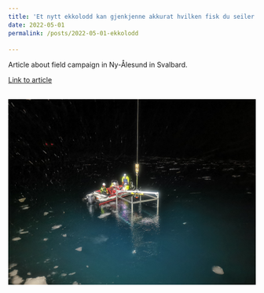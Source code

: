 ```yaml
---
title: 'Et nytt ekkolodd kan gjenkjenne akkurat hvilken fisk du seiler over'
date: 2022-05-01
permalink: /posts/2022-05-01-ekkolodd

---
```


Article about field campaign in Ny-Ålesund in Svalbard.

[Link to article](https://forskersonen.no/fisk-havet-meninger/et-nytt-ekkolodd-kan-gjenkjenne-akkurat-hvilken-fisk-du-seiler-over/2017809)


<br/><img src='/images/2022_AZKABAN.jpg'>